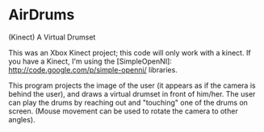 AirDrums
========

(Kinect) A Virtual Drumset

This was an Xbox Kinect project; this code will only work with a kinect.
If you have a Kinect, I'm using the [SimpleOpenNI]: http://code.google.com/p/simple-openni/ libraries.

This program projects the image of the user (it appears as if the camera is behind the user), and draws a virtual drumset in front of him/her.
The user can play the drums by reaching out and "touching" one of the drums on screen. (Mouse movement can be used to rotate the camera to other angles).
